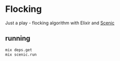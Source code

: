 # Flocking

Just a play - flocking algorithm with Elixir and [Scenic](https://github.com/ScenicFramework/scenic)

## running

```bash
mix deps.get
mix scenic.run
```
